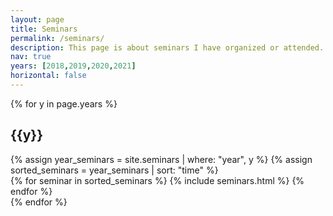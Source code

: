 ```yaml
---
layout: page
title: Seminars
permalink: /seminars/
description: This page is about seminars I have organized or attended.
nav: true
years: [2018,2019,2020,2021]
horizontal: false
---
```

<div class="publications">
{% for y in page.years %}
    <h2 class="year">{{y}}</h2>
    {% assign year_seminars = site.seminars | where: "year", y %}
    {% assign sorted_seminars = year_seminars | sort: "time" %}
	<div class="container">
	     <div class="row row-cols-2">
    	     {% for seminar in sorted_seminars %}
    	         {% include seminars.html %}
    	     {% endfor %}
    	     </div>
	</div>
{% endfor %}

</div>
